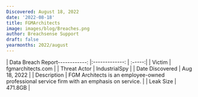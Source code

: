 ```yaml
---
Discovered: August 18, 2022
date: '2022-08-18'
title: FGMArchitects
image: images/blog/Breaches.png
author: Breachsense Support
draft: false
yearmonths: 2022/august
---
```


| Data Breach Report------------:     |:-------------:    | :-----:|
| Victim      | fgmarchitects.com      | 
| Threat Actor      | IndustrialSpy      | 
| Date Discovered      | Aug 18, 2022      | 
| Description      | FGM Architects is an employee-owned professional service firm with an emphasis on service.      | 
| Leak Size      | 471.8GB      | 


